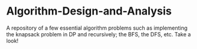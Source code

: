 # Algorithm-Design-and-Analysis

A repository of a few essential algorithm problems such as implementing the knapsack problem in DP and recursively; the BFS, the DFS, etc. Take a look!
